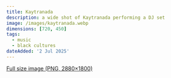 ```yaml
---
title: Kaytranada
description: a wide shot of Kaytranada performing a DJ set
image: /images/kaytranada.webp
dimensions: [720, 450]
tags: 
  - music
  - black cultures
dateAdded: '2 Jul 2025'
---
```


[Full size image (PNG, 2880×1800)](/images/kaytranada.png)